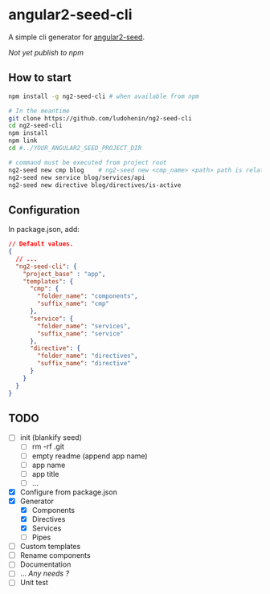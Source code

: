 # angular2-seed-cli

A simple cli generator for [angular2-seed](https://github.com/mgechev/angular2-seed).

_Not yet publish to npm_


## How to start

```bash
npm install -g ng2-seed-cli # when available from npm

# In the meantime
git clone https://github.com/ludohenin/ng2-seed-cli
cd ng2-seed-cli
npm install
npm link
cd #../YOUR_ANGULAR2_SEED_PROJECT_DIR

# command must be executed from project root
ng2-seed new cmp blog    # ng2-seed new <cmp_name> <path> path is relative to app.
ng2-seed new service blog/services/api
ng2-seed new directive blog/directives/is-active
```

## Configuration

In package.json, add:

```json
// Default values.
{
  // ...
  "ng2-seed-cli": {
    "project_base" : "app",
    "templates": {
      "cmp": {
        "folder_name": "components",
        "suffix_name": "cmp"
      },
      "service": {
        "folder_name": "services",
        "suffix_name": "service"
      },
      "directive": {
        "folder_name": "directives",
        "suffix_name": "directive"
      }
    }
  }
}
```


## TODO

* [ ] init (blankify seed)
  * [ ] rm -rf .git
  * [ ] empty readme (append app name)
  * [ ] app name
  * [ ] app title
  * [ ] ...
* [x] Configure from package.json
* [x] Generator
  * [x] Components
  * [x] Directives
  * [x] Services
  * [ ] Pipes
* [ ] Custom templates
* [ ] Rename components
* [ ] Documentation
* [ ] ... _Any needs ?_
* [ ] Unit test
